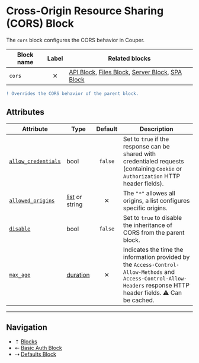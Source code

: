 # Cross-Origin Resource Sharing (CORS) Block

The `cors` block configures the CORS behavior in Couper.

| Block name | Label    | Related blocks |
| ---------- | :------: | -------------- |
| `cors`     | &#10005; | [API Block](api.md), [Files Block](files.md), [Server Block](server.md), [SPA Block](spa.md) |

```diff
! Overrides the CORS behavior of the parent block.
```

## Attributes

| Attribute                               | Type                                      | Default  | Description |
| --------------------------------------- | ----------------------------------------- | :------: | ----------- |
| [`allow_credentials`](../attributes.md) | bool                                      | `false`  | Set to `true` if the response can be shared with credentialed requests (containing `Cookie` or `Authorization` HTTP header fields). |
| [`allowed_origins`](../attributes.md)   | [list](../config-types.md#list) or string | &#10005; | The `"*"` allowes all origins, a list configures specific origins. |
| [`disable`](../attributes.md)           | bool                                      | `false`  | Set to `true` to disable the inheritance of CORS from the parent block. |
| [`max_age`](../attributes.md)           | [duration](../config-types.md#duration)   | &#10005; | Indicates the time the information provided by the `Access-Control-Allow-Methods` and `Access-Control-Allow-Headers` response HTTP header fields. &#9888; Can be cached. |

-----

## Navigation

* &#8673; [Blocks](../blocks.md)
* &#8672; [Basic Auth Block](basic-auth.md)
* &#8674; [Defaults Block](defaults.md)
